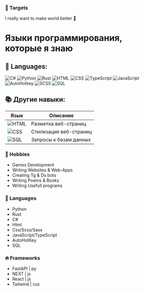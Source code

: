 ### 🎯 Targets
I really want to make world better 🥰

# Языки программирования, которые я знаю

## 💢 Languages:
![C#](https://img.shields.io/badge/-C%23-239120?style=for-the-badge&logo=c-sharp&logoColor=white)
![Python](https://img.shields.io/badge/-Python-3776AB?style=for-the-badge&logo=python&logoColor=white)
![Rust](https://img.shields.io/badge/-Rust-000000?style=for-the-badge&logo=rust&logoColor=white)
![HTML](https://img.shields.io/badge/-HTML5-E34F26?style=for-the-badge&logo=html5&logoColor=white)
![CSS](https://img.shields.io/badge/-CSS3-1572B6?style=for-the-badge&logo=css3&logoColor=white)
![TypeScript](https://img.shields.io/badge/-TypeScript-3178C6?style=for-the-badge&logo=typescript&logoColor=white)
![JavaScript](https://img.shields.io/badge/-JavaScript-F7DF1E?style=for-the-badge&logo=javascript&logoColor=black)
![AutoHotkey](https://img.shields.io/badge/-AutoHotkey-334455?style=for-the-badge&logoColor=white)
![SCSS](https://img.shields.io/badge/-SCSS-CC6699?style=for-the-badge&logo=sass&logoColor=white)
![SQL](https://img.shields.io/badge/-SQL-4479A1?style=for-the-badge&logo=postgresql&logoColor=white)

## 📚 Другие навыки:
| Язык        | Описание                        |
|-------------|---------------------------------|
| ![HTML](https://img.shields.io/badge/-HTML5-E34F26?style=flat-square&logo=html5&logoColor=white) | Разметка веб-страниц                 |
| ![CSS](https://img.shields.io/badge/-CSS3-1572B6?style=flat-square&logo=css3&logoColor=white) | Стилизация веб-страниц               |
| ![SQL](https://img.shields.io/badge/-SQL-4479A1?style=flat-square&logo=postgresql&logoColor=white) | Запросы к базам данных              |


### 🌹 Hobbies
- Games Development
- Writing Websites & Web-Apps
- Creating Tg & Ds bots
- Writing Poems & Books
- Writing Usefull programs

### 💢 Languages
- Python
- Rust
- C#
- Html
- Css/Scss/Sass
- JavaScript/TypeScript
- AutoHotKey
- SQL

### 🔥 Frameworks
- FastAPI  | py
- NEXT     | js
- React    | js
- Tailwind | css
